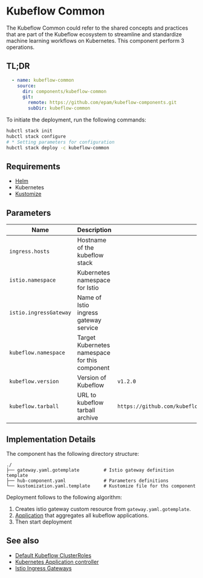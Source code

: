 # Kubeflow Common

The Kubeflow Common could refer to the shared concepts and practices that are part of the Kubeflow ecosystem to streamline and standardize machine learning workflows on Kubernetes. This component perform 3 operations.

## TL;DR
```yaml
  - name: kubeflow-common
    source:
      dir: components/kubeflow-common
      git:
        remote: https://github.com/epam/kubeflow-components.git
        subDir: kubeflow-common
```

To initiate the deployment, run the following commands:
```bash
hubctl stack init
hubctl stack configure
# * Setting parameters for configuration 
hubctl stack deploy -c kubeflow-common
```

## Requirements

- [Helm](https://helm.sh/docs/intro/install/)
- Kubernetes
- [Kustomize](https://kustomize.io)

## Parameters

| Name                   | Description                                    | Default Value                                                              | Required |
|------------------------|------------------------------------------------|----------------------------------------------------------------------------|:--------:|
| `ingress.hosts`        | Hostname of the kubeflow stack                 |                                                                            |          |
| `istio.namespace`      | Kubernetes namespace for Istio                 |                                                                            |          |
| `istio.ingressGateway` | Name of Istio ingress gateway service          |                                                                            |          |
| `kubeflow.namespace`   | Target Kubernetes namespace for this component |                                                                            |          |
| `kubeflow.version`     | Version of Kubeflow                            | `v1.2.0`                                                                   |          |
| `kubeflow.tarball`     | URL to kubeflow tarball archive                | `https://github.com/kubeflow/manifests/archive/${kubeflow.version}.tar.gz` |          |

## Implementation Details

The component has the following directory structure:
```text
./
├── gateway.yaml.gotemplate         # Istio gateway definition template
├── hub-component.yaml              # Parameters definitions
└── kustomization.yaml.template     # Kustomize file for ths component
```

Deployment follows to the following algorithm:
1. Creates istio gateway custom resource from `gateway.yaml.gotemplate`.
2. [Application](https://github.com/kubernetes-sigs/application) that aggregates all kubeflow applications.
3. Then start deployment

## See also

- [Default Kubeflow ClusterRoles](https://github.com/kubeflow/manifests/tree/v1.2-branch/kubeflow-roles)
- [Kubernetes Application controller](https://github.com/kubernetes-sigs/application)
- [Istio Ingress Gateways](https://istio.io/latest/docs/tasks/traffic-management/ingress/ingress-control/)
